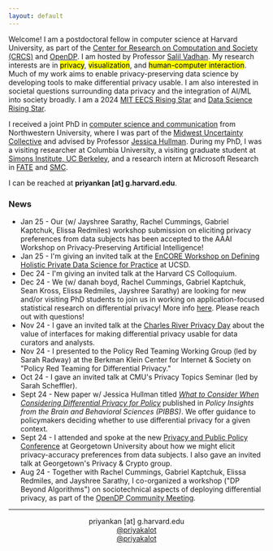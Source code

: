 ```yaml
---
layout: default
---
```

Welcome! I am a postdoctoral fellow in computer science at Harvard University, as part of the <a href="https://crcs.seas.harvard.edu/" target="_blank">Center for Research on Computation and Society (CRCS)</a> and <a href="https://opendp.org/" target="_blank">OpenDP</a>. I am hosted by Professor <a href="https://salil.seas.harvard.edu/" target="_blank">Salil Vadhan</a>. My research interests are in <mark>privacy</mark>, <mark>visualization</mark>, and <mark>human-computer interaction</mark>. Much of my work aims to enable privacy-preserving data science by developing tools to make differential privacy usable. I am also interested in societal questions surrounding data privacy and the integration of AI/ML into society broadly. I am a 2024 <a href="https://risingstars-eecs.mit.edu/" target="_blank">MIT EECS Rising Star</a> and <a href="https://datascience.ucsd.edu/rising-stars-in-data-science/" target="_blank">Data Science Rising Star</a>. 

I received a joint PhD in <a href="https://tsb.northwestern.edu/" target="_blank">computer science and communication</a> from Northwestern University, where I was part of the <a href="https://mucollective.northwestern.edu/" target="_blank">Midwest Uncertainty Collective</a> and advised by Professor <a href="http://users.eecs.northwestern.edu/~jhullman/" target="_blank">Jessica Hullman</a>. During my PhD, I was a visiting researcher at Columbia University, a visiting graduate student at <a href="https://simons.berkeley.edu/programs/datadriven2022" target="_blank">Simons Institute, UC Berkeley</a>, and a research intern at Microsoft Research in <a href="https://www.microsoft.com/en-us/research/theme/fate/" target="_blank">FATE</a> and <a href="https://socialmediacollective.org/" target="_blank">SMC</a>.

I can be reached at **priyankan [at] g.harvard.edu**.

### News
* Jan 25 - Our (w/ Jayshree Sarathy, Rachel Cummings, Gabriel Kaptchuk, Elissa Redmiles) workshop submission on eliciting privacy preferences from data subjects has been accepted to the AAAI Workshop on Privacy-Preserving Artificial Intelligence!
* Jan 25 - I'm giving an invited talk at the <a href="https://encore.ucsd.edu/privacy-workshop/" target="_blank">EnCORE Workshop on Defining Holistic Private Data Science for Practice</a> at UCSD.
* Dec 24 - I'm giving an invited talk at the Harvard CS Colloquium.
* Dec 24 - We (w/ danah boyd, Rachel Cummings, Gabriel Kaptchuk, Sean Kross, Elissa Redmiles, Jayshree Sarathy) are looking for new and/or visiting PhD students to join us in working on application-focused statistical research on differential privacy! More info <a href="https://bit.ly/participatoryDPStudent24" target="_blank">here</a>. Please reach out with questions!
* Nov 24 - I gave an invited talk at the <a href="https://bostondataprivacy.github.io/privacy-day.html" target="_blank">Charles River Privacy Day</a> about the value of interfaces for making differential privacy usable for data curators and analysts.
* Nov 24 - I presented to the Policy Red Teaming Working Group (led by Sarah Radway) at the Berkman Klein Center for Internet & Society on "Policy Red Teaming for Differential Privacy."
* Oct 24 - I gave an invited talk at CMU's Privacy Topics Seminar (led by Sarah Scheffler).
* Sept 24 - New paper w/ Jessica Hullman titled <a href="https://arxiv.org/abs/2409.11680" target="_blank">_What to Consider When Considering Differential Privacy for Policy_</a> published in _Policy Insights from the Brain and Behavioral Sciences (PIBBS)_. We offer guidance to policymakers deciding whether to use differential privacy for a given context.
* Sept 24 - I attended and spoke at the new <a href="https://privacypublicpolicy-conference.github.io/website/" target="_blank">Privacy and Public Policy Conference</a> at Georgetown University about how we might elicit privacy-accuracy preferences from data subjects. I also gave an invited talk at Georgetown's Privacy & Crypto group.
* Aug 24 - Together with Rachel Cummings, Gabriel Kaptchuk, Elissa Redmiles, and Jayshree Sarathy, I co-organized a workshop ("DP Beyond Algorithms") on sociotechnical aspects of deploying differential privacy, as part of the <a href="https://www.iq.harvard.edu/news/2024-opendp-community-meeting-recap-and-survey" target="_blank">OpenDP Community Meeting</a>.


<hr>
<p align="center"><i class="fas fa-envelope"></i> priyankan [at] g.harvard.edu <br/>
<i class="fab fa-mastodon"></i> <a href="https://hci.social/@priyakalot" target="_blank">@priyakalot</a> <br/>
<i class="fab fa-twitter"></i> <a href="https://twitter.com/priyakalot" target="_blank">@priyakalot</a></p>

<!-- <img class="profile-custom" src="profile.jpeg"> -->
